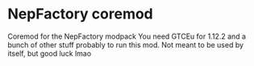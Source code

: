 # NepFactory coremod
Coremod for the NepFactory modpack
You need GTCEu for 1.12.2 and a bunch of other stuff probably to run this mod. Not meant to be used by itself, but good luck lmao